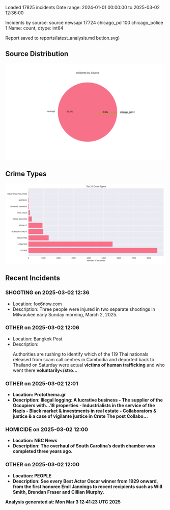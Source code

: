 
Loaded 17825 incidents
Date range: 2024-01-01 00:00:00 to 2025-03-02 12:36:00

Incidents by source:
source
newsapi           17724
chicago_pd          100
chicago_police        1
Name: count, dtype: int64

Report saved to reports/latest_analysis.md
bution.svg)

## Source Distribution
![Source Distribution](images/source_distribution.svg)

## Crime Types
![Crime Types](images/crime_types.svg)

## Recent Incidents

### SHOOTING on 2025-03-02 12:36
- Location: fox6now.com
- Description: Three people were injured in two separate shootings in Milwaukee early Sunday morning, March 2, 2025.


### OTHER on 2025-03-02 12:06
- Location: Bangkok Post
- Description: <p>Authorities are rushing to identify which of the 119 Thai nationals released from scam call centres in Cambodia and deported back to Thailand on Saturday were actual <strong>victims of human trafficking</strong> and who went there <strong>voluntarily</stro…


### OTHER on 2025-03-02 12:01
- Location: Protothema.gr
- Description: Illegal logging: A lucrative business - The supplier of the Occupiers with…18 properties - Industrialists in the service of the Nazis - Black market & investments in real estate - Collaborators & justice & a case of vigilante justice in Crete
The post Collabo…


### HOMICIDE on 2025-03-02 12:00
- Location: NBC News
- Description: The overhaul of South Carolina’s death chamber was completed three years ago.


### OTHER on 2025-03-02 12:00
- Location: PEOPLE
- Description: See every Best Actor Oscar winner from 1929 onward, from the first honoree Emil Jannings to recent recipients such as Will Smith, Brendan Fraser and Cillian Murphy.

Analysis generated at: Mon Mar  3 12:41:23 UTC 2025
